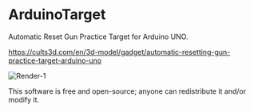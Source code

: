 # ArduinoTarget
Automatic Reset Gun Practice Target for Arduino UNO.

https://cults3d.com/en/3d-model/gadget/automatic-resetting-gun-practice-target-arduino-uno

![Render-1](https://github.com/sourceduty/ArduinoTarget/assets/123030236/9d2266fa-fc34-495f-85c2-94550c6a4dd8)

This software is free and open-source; anyone can redistribute it and/or modify it.
